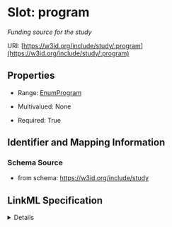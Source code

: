 # Slot: program
_Funding source for the study_


URI: [https://w3id.org/include/study/:program](https://w3id.org/include/study/:program)



<!-- no inheritance hierarchy -->




## Properties

* Range: [EnumProgram](EnumProgram.md)
* Multivalued: None



* Required: True





## Identifier and Mapping Information







### Schema Source


* from schema: https://w3id.org/include/study




## LinkML Specification

<details>
```yaml
name: program
definition_uri: include:program
description: Funding source for the study
title: Program
from_schema: https://w3id.org/include/study
rank: 1000
alias: program
domain_of:
- Study
range: enum_program
required: true

```
</details>